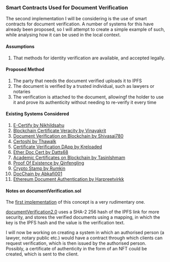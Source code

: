 ### Smart Contracts Used for Document Verification

The second implementation I will be considering is the use of smart contracts for document verification. A number of systems for this have already been proposed, so I will attempt to create a simple example of such, while analysing how it can be used in the local context.

#### Assumptions
1. That methods for identity verification are available, and accepted legally. 

#### Proposed Method
1. The party that needs the document verified uploads it to IPFS
2. The document is verified by a trusted individual, such as lawyers or notaries
3. The verification is attached to the document, allowingf the holder to use it and prove its authenticity without needing to re-verify it every time

#### Existing Systems Considered
1. [E-Certify by Nikhildsahu](https://github.com/nikhildsahu/E-Certify)
2. [Blockchain Certificate Veracity by Vinayakrit](https://github.com/vinayakrit/Blockchain-certicate-verify)
3. [Document Verification on Blockchain by Shivasai780](https://github.com/shivasai780/Document-verification-on-Blockchain)
4. [Certoshi by Thawalk](https://github.com/thawalk/Certoshi)
5. [Certificate Verification DApp by Kreloaded](https://github.com/kreloaded/certificate-verification-dapp)
6. [Ether Doc Cert by Datts68](https://github.com/datts68/ether-doc-cert)
7. [Academic Certificates on Blockchain by Tasinlshmam](https://github.com/TasinIshmam/blockchain-academic-certificates)
8. [Proof Of Existence by Qinfengling](https://github.com/proofofexistence/proofofexistence)
9. [Crypto Stamp by Rumkin](https://github.com/rumkin/crypto-stamp)
10. [DocChain by Abkafi001](https://github.com/abkafi001/DocChain)
11. [Ethereum Document Authentication by Harpreetvirkk](https://github.com/harpreetvirkk/Ethereum-Document-Authentication)

#### Notes on documentVerification.sol
The [first implementation](https://github.com/matteoalessandro-eth/legal-smart-contract/blob/main/document-verification/contracts/documentVerification.sol) of this concept is a very rudimentary one. 

[documentVerification2.0](https://github.com/matteoalessandro-eth/legal-smart-contract/blob/main/document-verification/contracts/documentVerification2.0.sol) uses a SHA-2 256 hash of the IPFS link for more security, and stores the verified documents using a mapping, in which the key is the IPFS hash and the value is the verification text.

I will now be working on creating a system in which an authorised person (a lawyer, notary public etc.) would have a contract through which clients can request verification, which is then issued by the authorised person. Possibly, a certificate of authenticity in the form of an NFT could be created, which is sent to the client.

